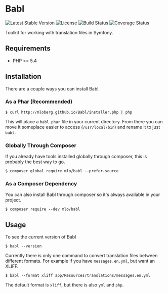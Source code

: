 # Babl

[![Latest Stable Version](https://poser.pugx.org/mlo/babl/v/stable)](https://packagist.org/packages/mlo/babl)
[![License](https://poser.pugx.org/mlo/babl/license)](https://packagist.org/packages/mlo/babl)
[![Build Status](https://travis-ci.org/mloberg/Babl.svg?branch=master)](https://travis-ci.org/mloberg/Babl)
[![Coverage Status](https://coveralls.io/repos/mloberg/Babl/badge.svg?branch=master&service=github)](https://coveralls.io/github/mloberg/Babl?branch=master)

Toolkit for working with translation files in Symfony.

## Requirements

* PHP >= 5.4

## Installation

There are a couple ways you can install Babl.

### As a Phar (Recommended)

    $ curl http://mloberg.github.io/Babl/installer.php | php

This will place a `babl.phar` file in your current directory. From there you can
move it someplace easier to access (`/usr/local/bin`) and rename it to just
`babl`.

### Globally Through Composer

If you already have tools installed globally through composer, this is probably
the best way to go.

    $ composer global require mlo/babl --prefer-source

### As a Composer Dependency

You can also install Babl through composer so it's always available in your
project.

    $ composer require --dev mlo/babl

## Usage

To see the current version of Babl

    $ babl --version

Currently there is only one command to convert translation files between
different formats. For example if you have `messages.en.yml`, but want an XLIFF.

    $ babl --format xliff app/Resources/translations/messages.en.yml

The default format is `xliff`, but there is also `yml` and `php`.
